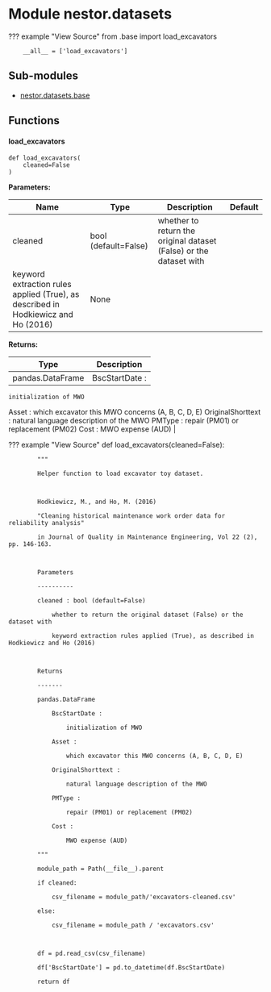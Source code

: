Module nestor.datasets
======================

??? example "View Source"
        from .base import load_excavators

        

        __all__ = ['load_excavators']

Sub-modules
-----------
* [nestor.datasets.base](base/)

Functions
---------

    
#### load_excavators

```python3
def load_excavators(
    cleaned=False
)
```

**Parameters:**

| Name | Type | Description | Default |
|---|---|---|---|
| cleaned | bool (default=False) | whether to return the original dataset (False) or the dataset with
keyword extraction rules applied (True), as described in Hodkiewicz and Ho (2016) | None |

**Returns:**

| Type | Description |
|---|---|
| pandas.DataFrame | BscStartDate :
    initialization of MWO
Asset :
    which excavator this MWO concerns (A, B, C, D, E)
OriginalShorttext :
    natural language description of the MWO
PMType :
    repair (PM01) or replacement (PM02)
Cost :
    MWO expense (AUD) |

??? example "View Source"
        def load_excavators(cleaned=False):

            """

            Helper function to load excavator toy dataset.

        

            Hodkiewicz, M., and Ho, M. (2016)

            "Cleaning historical maintenance work order data for reliability analysis"

            in Journal of Quality in Maintenance Engineering, Vol 22 (2), pp. 146-163.

        

            Parameters

            ----------

            cleaned : bool (default=False)

                whether to return the original dataset (False) or the dataset with

                keyword extraction rules applied (True), as described in Hodkiewicz and Ho (2016)

        

            Returns

            -------

            pandas.DataFrame

                BscStartDate :

                    initialization of MWO

                Asset :

                    which excavator this MWO concerns (A, B, C, D, E)

                OriginalShorttext :

                    natural language description of the MWO

                PMType :

                    repair (PM01) or replacement (PM02)

                Cost :

                    MWO expense (AUD)

            """

            module_path = Path(__file__).parent

            if cleaned:

                csv_filename = module_path/'excavators-cleaned.csv'

            else:

                csv_filename = module_path / 'excavators.csv'

        

            df = pd.read_csv(csv_filename)

            df['BscStartDate'] = pd.to_datetime(df.BscStartDate)

            return df